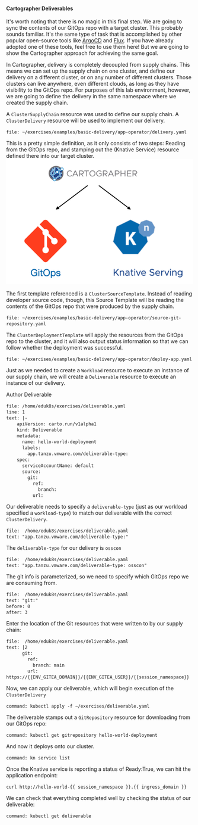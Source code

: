 #### Cartographer Deliverables

It's worth noting that there is no magic in this final step. We are going to sync the contents of our GitOps repo with a target cluster. This probably sounds familiar. It's the same type of task that is accomplished by other popular open-source tools like [ArgoCD](https://argoproj.github.io/cd/) and [Flux](https://fluxcd.io/). If you have already adopted one of these tools, feel free to use them here! But we are going to show the Cartographer approach for achieving the same goal.

In Cartographer, delivery is completely decoupled from supply chains. This means we can set up the supply chain on one cluster, and define our delivery on a different cluster, or on any number of different clusters. Those clusters can live anywhere, even different clouds, as long as they have visibility to the GitOps repo. For purposes of this lab environment, however, we are going to define the delivery in the same namespace where we created the supply chain.

A `ClusterSupplyChain` resource was used to define our supply chain. A `ClusterDelivery` resource will be used to implement our delivery.

```editor:open-file
file: ~/exercises/examples/basic-delivery/app-operator/delivery.yaml
```

This is a pretty simple definition, as it only consists of two steps: Reading from the GitOps repo, and stamping out the (Knative Service) resource defined there into our target cluster.
![Delivery](images/delivery.png)

The first template referenced is a `ClusterSourceTemplate`. Instead of reading developer source code, though, this Source Template will be reading the contents of the GitOps repo that were produced by the supply chain.

```editor:open-file
file: ~/exercises/examples/basic-delivery/app-operator/source-git-repository.yaml
```

The `ClusterDeploymentTemplate` will apply the resources from the GitOps repo to the cluster, and it will also output status information so that we can follow whether the deployment was successful.

```editor:open-file
file: ~/exercises/examples/basic-delivery/app-operator/deploy-app.yaml
```

Just as we needed to create a `Workload` resource to execute an instance of our supply chain, we will create a `Deliverable` resource to execute an instance of our delivery. 

Author Deliverable
```editor:insert-lines-before-line
file: /home/eduk8s/exercises/deliverable.yaml
line: 1
text: |-
    apiVersion: carto.run/v1alpha1
    kind: Deliverable
    metadata:
      name: hello-world-deployment
      labels:
        app.tanzu.vmware.com/deliverable-type:
    spec:
      serviceAccountName: default
      source:
        git:
          ref:
            branch:
          url:
```

Our deliverable needs to specify a `deliverable-type` (just as our workload specified a `workload-type`) to match our deliverable with the correct `ClusterDelivery`.

```editor:select-matching-text
file:  /home/eduk8s/exercises/deliverable.yaml
text: "app.tanzu.vmware.com/deliverable-type:"
```

The `deliverable-type` for our delivery is `osscon`

```editor:replace-text-selection
file:  /home/eduk8s/exercises/deliverable.yaml
text: "app.tanzu.vmware.com/deliverable-type: osscon"
```

The git info is parameterized, so we need to specify which GitOps repo we are consuming from.

```editor:select-matching-text
file:  /home/eduk8s/exercises/deliverable.yaml
text: "git:"
before: 0
after: 3
```

Enter the location of the Git resources that were written to by our supply chain:

```editor:replace-text-selection
file:  /home/eduk8s/exercises/deliverable.yaml
text: |2
      git:
        ref:
          branch: main
        url: https://{{ENV_GITEA_DOMAIN}}/{{ENV_GITEA_USER}}/{{session_namespace}}
```

Now, we can apply our deliverable, which will begin execution of the `ClusterDelivery`

```terminal:execute
command: kubectl apply -f ~/exercises/deliverable.yaml
```

The deliverable stamps out a `GitRepository` resource for downloading from our GitOps repo:

```terminal:execute
command: kubectl get gitrepository hello-world-deployment
```

And now it deploys onto our cluster.

```terminal:execute
command: kn service list
```

Once the Knative service is reporting a status of Ready:True, we can hit the application endpoint:

```execute-1
curl http://hello-world-{{ session_namespace }}.{{ ingress_domain }}
```

We can check that everything completed well by checking the status of our deliverable:

```terminal:execute
command: kubectl get deliverable
```
